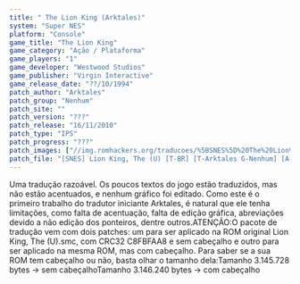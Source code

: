 ```yaml
---
title: " The Lion King (Arktales)"
system: "Super NES"
platform: "Console"
game_title: "The Lion King"
game_category: "Ação / Plataforma"
game_players: "1"
game_developer: "Westwood Studios"
game_publisher: "Virgin Interactive"
game_release_date: "??/10/1994"
patch_author: "Arktales"
patch_group: "Nenhum"
patch_site: ""
patch_version: "???"
patch_release: "16/11/2010"
patch_type: "IPS"
patch_progress: "???"
patch_images: ["//img.romhackers.org/traducoes/%5BSNES%5D%20The%20Lion%20King%20-%20Arktales%20-%201.png","//img.romhackers.org/traducoes/%5BSNES%5D%20The%20Lion%20King%20-%20Arktales%20-%202.png","//img.romhackers.org/traducoes/%5BSNES%5D%20The%20Lion%20King%20-%20Arktales%20-%203.png"]
patch_file: "[SNES] Lion King, The (U) [T-BR] [T-Arktales G-Nenhum] [A-2010].rar"
---
```

Uma tradução razoável. Os poucos textos do jogo estão traduzidos, mas não estão acentuados, e nenhum gráfico foi editado. Como este é o primeiro trabalho do tradutor iniciante Arktales, é natural que ele tenha limitações, como falta de acentuação, falta de edição gráfica, abreviações devido a não edição dos ponteiros, dentre outros.ATENÇÃO:O pacote de tradução vem com dois patches: um para ser aplicado na ROM original Lion King, The (U).smc, com CRC32 C8FBFAA8 e sem cabeçalho e outro para ser aplicado na mesma ROM, mas com cabeçalho. Para saber se a sua ROM tem cabeçalho ou não, basta olhar o tamanho dela:Tamanho 3.145.728 bytes -> sem cabeçalhoTamanho 3.146.240 bytes -> com cabeçalho